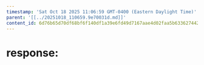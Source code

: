 ```yaml
---
timestamp: 'Sat Oct 18 2025 11:06:59 GMT-0400 (Eastern Daylight Time)'
parent: '[[../20251018_110659.9e70031d.md]]'
content_id: 6d76b65d70df68bf6f140df1a39e6fd49d7167aae4d02faa5b63362744266256
---
```


# response:
